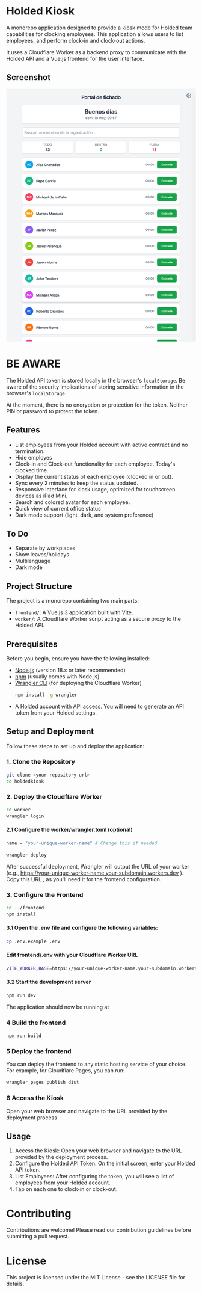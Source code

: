 # Holded Kiosk

A monorepo application designed to provide a kiosk mode for Holded team capabilities for clocking employees. This application allows users to list employees, and perform clock-in and clock-out actions. 

It uses a Cloudflare Worker as a backend proxy to communicate with the Holded API and a Vue.js frontend for the user interface. 

## Screenshot

![Holded Kiosk Screenshot](/screenshot.png)


# BE AWARE
The Holded API token is stored locally in the browser's `localStorage`. Be aware of the security implications of storing sensitive information in the browser's `localStorage`.

At the moment, there is no encryption or protection for the token. Neither PIN or password to protect the token.

## Features

*   List employees from your Holded account with active contract and no termination.
*   Hide employes
*   Clock-in and Clock-out functionality for each employee. Today's clocked time.
*   Display the current status of each employee (clocked in or out).
*   Sync every 2 minutes to keep the status updated.
*   Responsive interface for kiosk usage, optimized for touchscreen devices as iPad Mini.
*   Search and colored avatar for each employee.
*   Quick view of current office status
*   Dark mode support (light, dark, and system preference)

## To Do
*  Separate by workplaces
*  Show leaves/holidays
*  Multilenguage
*  Dark mode


## Project Structure

The project is a monorepo containing two main parts:

*   `frontend/`: A Vue.js 3 application built with Vite.
*   `worker/`: A Cloudflare Worker script acting as a secure proxy to the Holded API.

## Prerequisites

Before you begin, ensure you have the following installed:

*   [Node.js](https://nodejs.org/) (version 18.x or later recommended)
*   [npm](https://www.npmjs.com/) (usually comes with Node.js)
*   [Wrangler CLI](https://developers.cloudflare.com/workers/wrangler/get-started/) (for deploying the Cloudflare Worker)
    ```bash
    npm install -g wrangler
    ```
*   A Holded account with API access. You will need to generate an API token from your Holded settings.

## Setup and Deployment

Follow these steps to set up and deploy the application:

### 1. Clone the Repository

```bash
git clone <your-repository-url>
cd holdedkiosk
```

### 2. Deploy the Cloudflare Worker
```bash
cd worker
wrangler login
```

#### 2.1 Configure the worker/wrangler.toml (optional)

```bash
name = "your-unique-worker-name" # Change this if needed
```
```bash
wrangler deploy
```
After successful deployment, Wrangler will output the URL of your worker (e.g., https://your-unique-worker-name.your-subdomain.workers.dev ). Copy this URL , as you'll need it for the frontend configuration.
### 3. Configure the Frontend
```bash
cd ../frontend
npm install
```
#### 3.1 Open the .env file and configure the following variables:
```bash
cp .env.example .env
```

#### Edit frontend/.env with your Cloudflare Worker URL
```bash
VITE_WORKER_BASE=https://your-unique-worker-name.your-subdomain.workers.dev
```
#### 3.2 Start the development server
```bash
npm run dev
```
The application should now be running at
### 4 Build the frontend
```bash
npm run build
```
### 5 Deploy the frontend
You can deploy the frontend to any static hosting service of your choice. For example, for Cloudflare Pages, you can run:
```bash
wrangler pages publish dist
```
### 6 Access the Kiosk
Open your web browser and navigate to the URL provided by the deployment process

## Usage
1. Access the Kiosk: Open your web browser and navigate to the URL provided by the deployment process.
2. Configure the Holded API Token: On the initial screen, enter your Holded API token.
3. List Employees: After configuring the token, you will see a list of employees from your Holded account.
4. Tap on each one to clock-in or clock-out.

# Contributing
Contributions are welcome! Please read our contribution guidelines before submitting a pull request.
# License
This project is licensed under the MIT License - see the LICENSE file for details.